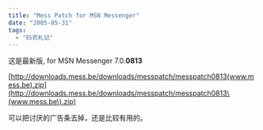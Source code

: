 ```yaml
---
title: "Mess Patch for MSN Messenger"
date: "2005-05-31"
tags: 
  - "码农札记"
---
```


这是最新版, for MSN Messenger 7.0.**0813**

[http://downloads.mess.be/downloads/messpatch/messpatch0813(www.mess.be).zip](http://downloads.mess.be/downloads/messpatch/messpatch0813\(www.mess.be\).zip)

可以把讨厌的广告条去掉，还是比较有用的。
